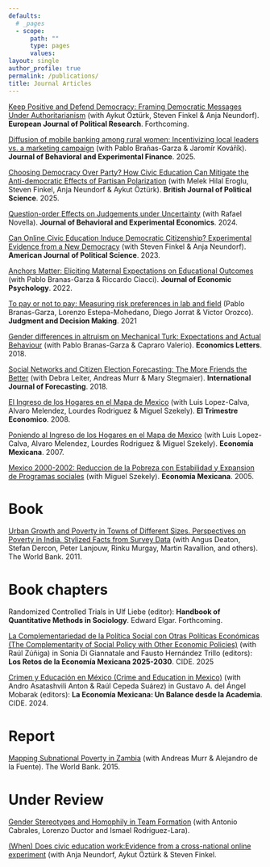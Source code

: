 ```yaml
---
defaults:
  # _pages
  - scope:
      path: ""
      type: pages
      values:
layout: single
author_profile: true
permalink: /publications/
title: Journal Articles
---
```


[Keep Positive and Defend Democracy: Framing Democratic Messages Under Authoritarianism](https://osf.io/preprints/osf/fqn5g) (with Aykut Öztürk, Steven Finkel & Anja Neundorf).  **European Journal of Political Research**.  Forthcoming.

[Diffusion of mobile banking among rural women: Incentivizing local leaders vs. a marketing campaign](https://www.sciencedirect.com/science/article/abs/pii/S2214635025000668) (with Pablo Brañas-Garza & Jaromír Kovářík).  **Journal of Behavioral and Experimental Finance**.  2025.

[Choosing Democracy Over Party? How Civic Education Can Mitigate the Anti-democratic Effects of Partisan Polarization](https://www.cambridge.org/core/journals/british-journal-of-political-science/article/choosing-democracy-over-party-how-civic-education-can-mitigate-the-antidemocratic-effects-of-partisan-polarization/6E80D12664C509E01DE8C67EE2AC00BE?utm_campaign=shareaholic&utm_medium=copy_link&utm_source=bookmark) (with Melek Hilal Eroglu, Steven Finkel, Anja Neundorf & Aykut Öztürk).  **British Journal of Political Science**.  2025.

[Question-order Effects on Judgements under Uncertainty](https://doi.org/10.1016/j.socec.2023.102159) (with Rafael Novella).  **Journal of Behavioral and Experimental Economics**.  2024.

[Can Online Civic Education Induce Democratic Citizenship? Experimental Evidence from a New Democracy](https://onlinelibrary.wiley.com/doi/10.1111/ajps.12765) (with Steven Finkel & Anja Neundorf).  **American Journal of Political Science**. 2023.

[Anchors Matter: Eliciting Maternal Expectations on Educational Outcomes](https://www.sciencedirect.com/science/article/abs/pii/S0167487022000289) (with Pablo Branas-Garza & Riccardo Ciacci). **Journal of Economic Psychology**.  2022.

[To pay or not to pay: Measuring risk preferences in lab and field](https://www.cambridge.org/core/journals/judgment-and-decision-making/article/to-pay-or-not-to-pay-measuring-risk-preferences-in-lab-and-field/75E54D14217AB7A886729C6C498EDA87) (Pablo Branas-Garza, Lorenzo Estepa-Mohedano, Diego Jorrat & Victor Orozco). **Judgment and Decision Making**. 2021
 
[Gender differences in altruism on Mechanical Turk: Expectations and Actual Behaviour](https://doi.org/10.1016/j.econlet.2018.05.022) (with Pablo Branas-Garza & Capraro Valerio). **Economics Letters**.  2018.

[Social Networks and Citizen Election Forecasting: The More Friends the Better](https://doi.org/10.1016/j.ijforecast.2017.11.006) (with Debra Leiter, Andreas Murr & Mary Stegmaier). **International Journal of Forecasting**.  2018.

[El Ingreso de los Hogares en el Mapa de Mexico](https://www.jstor.org/stable/20857184) (with Luis Lopez-Calva, Alvaro Melendez, Lourdes Rodriguez & Miguel Szekely). **El Trimestre Economico**.  2008.

[Poniendo al Ingreso de los Hogares en el Mapa de Mexico](https://biblat.unam.mx/hevila/EconomiaMexicana/2007/vol16/no2/3.pdf) (with Luis Lopez-Calva, Alvaro Melendez, Lourdes Rodriguez & Miguel Szekely). **Economía Mexicana**.  2007.

[Mexico 2000-2002: Reduccion de la Pobreza con Estabilidad y Expansion de Programas sociales](https://www.redalyc.org/pdf/323/32314203.pdf) (with Miguel Szekely). **Economía Mexicana**.  2005.

# Book

[Urban Growth and Poverty in Towns of Different Sizes. Perspectives on Poverty in India. Stylized Facts from Survey Data](http://documents.worldbank.org/curated/en/103691468041447795/Main-report) (with Angus Deaton, Stefan Dercon, Peter Lanjouw, Rinku Murgay, Martin Ravallion, and others). The World Bank.  2011.

# Book chapters

Randomized Controlled Trials in Ulf Liebe (editor): **Handbook of Quantitative Methods in Sociology**. Edward Elgar.  Forthcoming.

[La Complementariedad de la Política Social con Otras Políticas Económicas (The Complementarity of Social Policy with Other Economic Policies)](https://repositorio-digital.cide.edu/handle/11651/6422) (with Raúl Zúñiga) in Sonia Di Giannatale and Fausto Hernández Trillo (editors): **Los Retos de la Economía Mexicana 2025-2030**. CIDE.  2025

[Crimen y Educación en México (Crime and Education in Mexico)](https://repositorio-digital.cide.edu/handle/11651/5906) (with Andro Asatashvili Anton & Raúl Cepeda Suárez) in Gustavo A. del Ángel Mobarak (editors): **La Economía Mexicana: Un Balance desde la Academia**. CIDE.  2024.

# Report

[Mapping Subnational Poverty in Zambia](https://www.sidalc.net/search/Record/dig-okr-1098621783/Description)
(with Andreas Murr & Alejandro de la Fuente). The World Bank. 2015.

# Under Review

[Gender Stereotypes and Homophily in Team Formation](https://papers.ssrn.com/sol3/papers.cfm?abstract_id=5146749) (with Antonio Cabrales, Lorenzo Ductor and Ismael Rodriguez-Lara).

[(When) Does civic education work:Evidence from a cross-national online experiment](https://osf.io/preprints/osf/ue6qj) (with Anja Neundorf, Aykut Öztürk & Steven Finkel.
